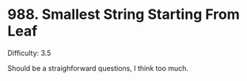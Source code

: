 # 988. Smallest String Starting From Leaf

Difficulty: 3.5

Should be a straighforward questions, I think too much.